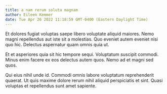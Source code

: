 ```yaml
---
title: a nam rerum soluta magnam
author: Eileen Kemmer
date: Tue Apr 26 2022 11:18:59 GMT-0400 (Eastern Daylight Time)
---
```

Et dolores fugiat voluptas saepe libero voluptate aliquid maiores. Nemo magni repellendus aut iste sit a molestias. Quo eveniet autem eveniet nisi quo hic. Delectus aspernatur quam omnis quia ut.

 Et et asperiores quia sit hic tempore sequi. Voluptatum suscipit commodi. Minus enim facere ex eos delectus autem quos. Nemo ad et magni sed quos.

 Qui eius nihil unde id. Commodi omnis labore voluptatum reprehenderit quaerat. Ut quis maxime dolore rerum nihil aliquid perspiciatis et sint. Quasi voluptas et repellendus sunt amet sapiente.